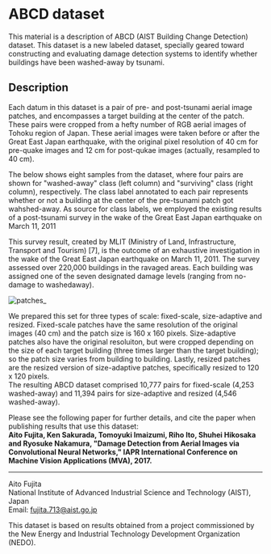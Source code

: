 # ABCD dataset

This material is a description of ABCD (AIST Building Change Detection) dataset.
This dataset is a new labeled dataset, specially geared toward constructing and evaluating damage detection systems to identify whether buildings have been washed-away by tsunami.


## Description
Each datum in this dataset is a pair of pre- and post-tsunami aerial image patches, and encompasses a target building at the center of the patch. These pairs were cropped from a hefty number of RGB aerial images of Tohoku region of Japan. These aerial images were taken before or after the Great East Japan earthquake, with the original pixel resolution of 40 cm for pre-quake images and 12 cm for post-qukae images (actually, resampled to 40 cm).

The below shows eight samples from the dataset, where four pairs are shown for "washed-away" class (left column) and "surviving" class (right column), respectively. The class label annotated to each pair represents whether or not a building at the center of the pre-tsunami patch got wahshed-away. As source for class labels, we employed the existing
results of a post-tsunami survey in the wake of the Great East Japan earthquake on March 11, 2011

This survey result,
created by MLIT (Ministry of Land, Infrastructure,
Transport and Tourism) [7], is the outcome of an exhaustive
investigation in the wake of the Great East
Japan earthquake on March 11, 2011. The survey
assessed over 220,000 buildings in the ravaged areas.
Each building was assigned one of the seven designated
damage levels (ranging from no-damage to washedaway).

![patches_](https://user-images.githubusercontent.com/13417696/27384118-b5539e1e-56c8-11e7-9c0c-7d06b899763f.png)


We prepared this set for three types of scale: fixed-scale, size-adaptive and resized. Fixed-scale patches have the same resolution of the original images (40 cm) and the patch size is 160 x 160 pixels. Size-adaptive patches also have the original resoluiton, but were cropped depending on the size of each target building (three times larger than the target building); so the patch size varies from building to building. Lastly, resized patches are the resized version of size-adaptive patches, specifically resized to 120 x 120 pixels.  
The resulting ABCD dataset comprised 10,777 pairs for fixed-scale (4,253 washed-away) and 11,394 pairs for size-adaptive and resized (4,546 washed-away). 


Please see the following paper for further details, and cite the paper when publishing results that use this dataset:  
**Aito Fujita, Ken Sakurada, Tomoyuki Imaizumi, Riho Ito, Shuhei Hikosaka and Ryosuke Nakamura, "Damage Detection from Aerial Images
via Convolutional Neural Networks," IAPR International Conference on Machine Vision Applications (MVA), 2017.**


---

Aito Fujita  
National Institute of Advanced Industrial Science and Technology (AIST), Japan  
Email: fujita.713@aist.go.jp  

This dataset is based on results obtained from a project commissioned by the New Energy and Industrial Technology Development Organization (NEDO).
